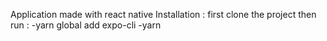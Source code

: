 Application made with react native
Installation : first clone the project  then run :
-yarn global add expo-cli 
-yarn
